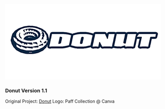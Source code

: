 ![Donut Logo](../../../agent_icons/donut_logo_white.jpg)

### Donut Version 1.1

Original Project: [Donut](https://github.com/TheWover/donut)
Logo: Paff Collection @ Canva
